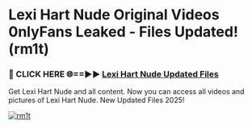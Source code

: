 # Lexi Hart Nude Original Videos 0nlyFans Leaked - Files Updated! (rm1t)

<h3>🔴 CLICK HERE 🌐==►► <a href="https://tinyurl.com/yc6ubb5a" rel="nofollow">Lexi Hart Nude Updated Files</a></h3>

Get Lexi Hart Nude and all content. Now you can access all videos and pictures of Lexi Hart Nude. New Updated Files 2025!

[![rm1t](https://i.imgur.com/7eu0CRL.gif)](https://tinyurl.com/yc6ubb5a)
